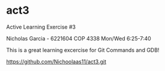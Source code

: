 # act3
Active Learning Exercise #3

Nicholas Garcia - 6221604
COP 4338 Mon/Wed 6:25-7:40

This is a great learning excercise for Git Commands and GDB!

https://github.com/Nichoolaas11/act3.git


